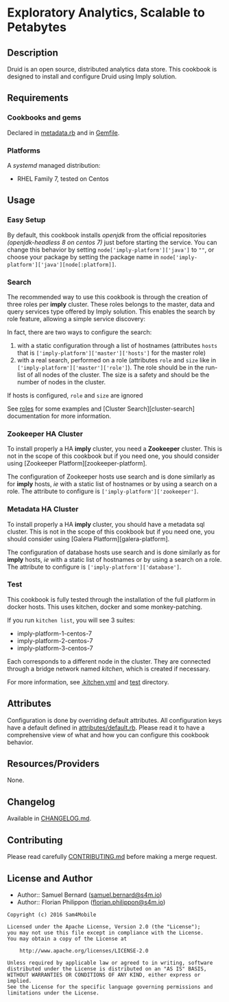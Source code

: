 Exploratory Analytics, Scalable to Petabytes
=============

Description
-----------

Druid is an open source, distributed analytics data store.
This cookbook is designed to install and configure Druid using Imply solution.

Requirements
------------

### Cookbooks and gems

Declared in [metadata.rb](metadata.rb) and in [Gemfile](Gemfile).

### Platforms

A *systemd* managed distribution:
- RHEL Family 7, tested on Centos

Usage
-----

### Easy Setup

By default, this cookbook installs *openjdk* from the official repositories
*(openjdk-headless 8 on centos 7)* just before starting the service. You can
change this behavior by setting `node['imply-platform']['java']` to `""`, or
choose your package by setting the package name in
`node['imply-platform']['java'][node[:platform]]`.

### Search

The recommended way to use this cookbook is through the creation of three
roles per **imply** cluster. These roles belongs to the master, data and query
services type offered by Imply solution.
This enables the search by role feature, allowing a simple service discovery:

In fact, there are two ways to configure the search:
1. with a static configuration through a list of hostnames (attributes `hosts`
   that is `['imply-platform']['master']['hosts']` for the master role)
2. with a real search, performed on a role (attributes `role` and `size`
   like in `['imply-platform']['master']['role']`). The role should be in the
   run-list of all nodes of the cluster. The size is a safety and should be
   the number of nodes in the cluster.

If hosts is configured, `role` and `size` are ignored

See [roles](test/integration/roles) for some examples and
[Cluster Search][cluster-search] documentation for more information.

### Zookeeper HA Cluster

To install properly a HA **imply** cluster, you need a **Zookeeper** cluster.
This is not in the scope of this cookbook but if you need one, you should
consider using [Zookeeper Platform][zookeeper-platform].

The configuration of Zookeeper hosts use search and is done similarly as for
**imply** hosts, _ie_ with a static list of hostnames or by using a search on
a role. The attribute to configure is `['imply-platform']['zookeeper']`.


### Metadata HA Cluster

To install properly a HA **imply** cluster, you should have a metadata
sql cluster.
This is not in the scope of this cookbook but if you need one, you should
consider using [Galera Platform][galera-platform].

The configuration of database hosts use search and is done similarly as for
**imply** hosts, _ie_ with a static list of hostnames or by using a search on
a role. The attribute to configure is `['imply-platform']['database']`.

### Test

This cookbook is fully tested through the installation of the full platform
in docker hosts. This uses kitchen, docker and some monkey-patching.

If you run `kitchen list`, you will see 3 suites:

- imply-platform-1-centos-7
- imply-platform-2-centos-7
- imply-platform-3-centos-7

Each corresponds to a different node in the cluster. They are connected through
a bridge network named *kitchen*, which is created if necessary.

For more information, see [.kitchen.yml](.kitchen.yml) and [test](test)
directory.

Attributes
----------

Configuration is done by overriding default attributes. All configuration keys
have a default defined in [attributes/default.rb](attributes/default.rb).
Please read it to have a comprehensive view of what and how you can configure
this cookbook behavior.

Resources/Providers
-------------------

None.

Changelog
---------

Available in [CHANGELOG.md](CHANGELOG.md).

Contributing
------------

Please read carefully [CONTRIBUTING.md](CONTRIBUTING.md) before making a merge
request.

License and Author
------------------

- Author:: Samuel Bernard (<samuel.bernard@s4m.io>)
- Author:: Florian Philippon (<florian.philippon@s4m.io>)

```text
Copyright (c) 2016 Sam4Mobile

Licensed under the Apache License, Version 2.0 (the "License");
you may not use this file except in compliance with the License.
You may obtain a copy of the License at

    http://www.apache.org/licenses/LICENSE-2.0

Unless required by applicable law or agreed to in writing, software
distributed under the License is distributed on an "AS IS" BASIS,
WITHOUT WARRANTIES OR CONDITIONS OF ANY KIND, either express or implied.
See the License for the specific language governing permissions and
limitations under the License.
```
